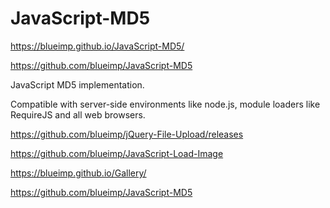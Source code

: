 # JavaScript-MD5  


https://blueimp.github.io/JavaScript-MD5/




https://github.com/blueimp/JavaScript-MD5


JavaScript MD5 implementation. 

Compatible with server-side environments like node.js, module loaders like RequireJS and all web browsers. 









https://github.com/blueimp/jQuery-File-Upload/releases

https://github.com/blueimp/JavaScript-Load-Image

https://blueimp.github.io/Gallery/

https://github.com/blueimp/JavaScript-MD5




